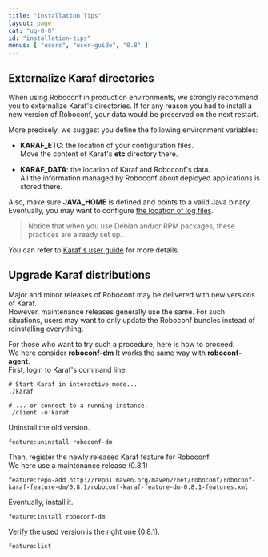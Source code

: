 ```yaml
---
title: "Installation Tips"
layout: page
cat: "ug-0-8"
id: "installation-tips"
menus: [ "users", "user-guide", "0.8" ]
---
```


## Externalize Karaf directories

When using Roboconf in production environments, we strongly recommend you to
externalize Karaf's directories. If for any reason you had to install a new
version of Roboconf, your data would be preserved on the next restart.

More precisely, we suggest you define the following environment variables:

* **KARAF_ETC**: the location of your configuration files.  
Move the content of Karaf's **etc** directory there.

* **KARAF_DATA**: the location of Karaf and Roboconf's data.  
All the information managed by Roboconf about deployed applications is stored there.

Also, make sure **JAVA_HOME** is defined and points to a valid Java binary.  
Eventually, you may want to configure [the location of log files](configuring-the-loggers.html).

> Notice that when you use Debian and/or RPM packages,
> these practices are already set up.

You can refer to [Karaf's user guide](https://karaf.apache.org/manual/latest/)
for more details.


## Upgrade Karaf distributions

Major and minor releases of Roboconf may be delivered with new versions of Karaf.  
However, maintenance releases generally use the same. For such situations, users may want
to only update the Roboconf bundles instead of reinstalling everything.

For those who want to try such a procedure, here is how to proceed.  
We here consider **roboconf-dm** It works the same way with **roboconf-agent**.  
First, login to Karaf's command line.

```properties
# Start Karaf in interactive mode...
./karaf

# ... or connect to a running instance.
./client -u karaf
```

Uninstall the old version.

```properties
feature:uninstall roboconf-dm
```

Then, register the newly released Karaf feature for Roboconf.    
We here use a maintenance release (0.8.1)

```properties
feature:repo-add http://repo1.maven.org/maven2/net/roboconf/roboconf-karaf-feature-dm/0.8.1/roboconf-karaf-feature-dm-0.8.1-features.xml
```

Eventually, install it.

```properties
feature:install roboconf-dm
```

Verify the used version is the right one (0.8.1).

```properties
feature:list
```
